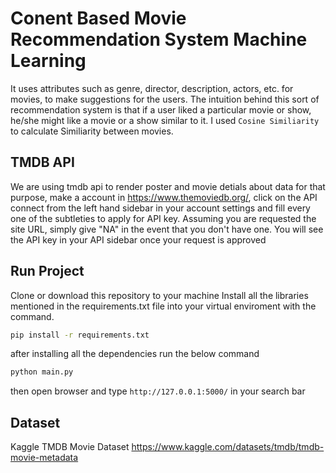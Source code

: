 
# Conent Based Movie Recommendation System Machine Learning

It uses attributes such as genre, director, description, actors, etc. for movies, to make suggestions for the users. The intuition behind this sort of recommendation system is that if a user liked a particular movie or show, he/she might like a movie or a show similar to it. I used `Cosine Similiarity` to calculate Similiarity between movies.



## TMDB API 
We are using tmdb api to render poster and movie detials about data for that purpose, make a account in https://www.themoviedb.org/, click on the API connect from the left hand sidebar in your account settings and fill every one of the subtleties to apply for API key. Assuming you are requested the site URL, simply give "NA" in the event that you don't have one. You will see the API key in your API sidebar once your request is approved
## Run Project
Clone or download this repository to your machine
Install all the libraries mentioned in the requirements.txt file into your virtual enviroment with the command.
```bash
pip install -r requirements.txt
```
after installing all the dependencies run the below command
```bash
python main.py
```
then open browser and type `http://127.0.0.1:5000/` in your search bar


## Dataset
Kaggle TMDB Movie Dataset 
https://www.kaggle.com/datasets/tmdb/tmdb-movie-metadata